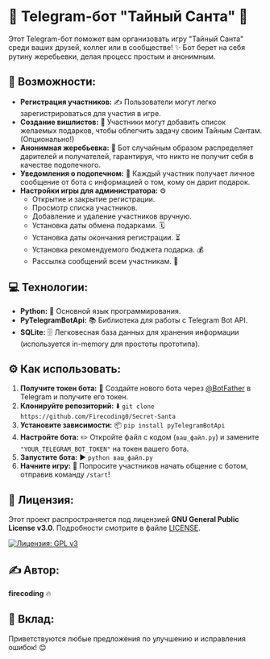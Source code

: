 # 🎅 Telegram-бот "Тайный Санта" 🎁


Этот Telegram-бот поможет вам организовать игру "Тайный Санта" среди ваших друзей, коллег или в сообществе! ✨ Бот берет на себя рутину жеребьевки, делая процесс простым и анонимным.

## 🚀 Возможности:

* **Регистрация участников:** ✍️  Пользователи могут легко зарегистрироваться для участия в игре.
* **Создание вишлистов:** 📝 Участники могут добавить список желаемых подарков, чтобы облегчить задачу своим Тайным Сантам. (Опционально!)
* **Анонимная жеребьевка:** 🤫 Бот случайным образом распределяет дарителей и получателей, гарантируя, что никто не получит себя в качестве подопечного.
* **Уведомления о подопечном:** 💌 Каждый участник получает личное сообщение от бота с информацией о том, кому он дарит подарок.
* **Настройки игры для администратора:** ⚙️
    * Открытие и закрытие регистрации.
    * Просмотр списка участников.
    * Добавление и удаление участников вручную.
    * Установка даты обмена подарками. 🗓️
    * Установка даты окончания регистрации. ⏳
    * Установка рекомендуемого бюджета подарка. 💰
    * Рассылка сообщений всем участникам. 📢

## 💻 Технологии:

* **Python:** 🐍 Основной язык программирования.
* **PyTelegramBotApi:** 📚 Библиотека для работы с Telegram Bot API.
* **SQLite:** 🗄️ Легковесная база данных для хранения информации (используется in-memory для простоты прототипа).

## ⚙️ Как использовать:

1. **Получите токен бота:** 🤖 Создайте нового бота через [@BotFather](https://t.me/BotFather) в Telegram и получите его токен.
2. **Клонируйте репозиторий:** ⬇️ `git clone https://github.com/Firecoding0/Secret-Santa`
3. **Установите зависимости:** 📦 `pip install pyTelegramBotApi`
4. **Настройте бота:** ✏️ Откройте файл с кодом (`ваш_файл.py`) и замените `"YOUR_TELEGRAM_BOT_TOKEN"` на токен вашего бота.
5. **Запустите бота:** ▶️ `python ваш_файл.py`
6. **Начните игру:** 🎉 Попросите участников начать общение с ботом, отправив команду `/start`!

## 📜 Лицензия:

Этот проект распространяется под лицензией **GNU General Public License v3.0**. Подробности смотрите в файле [LICENSE](LICENSE).

[![Лицензия: GPL v3](https://img.shields.io/badge/License-GPLv3-blue.svg)](https://www.gnu.org/licenses/gpl-3.0)

## ✍️ Автор:

**firecoding** 🔥

## 🙏 Вклад:

Приветствуются любые предложения по улучшению и исправления ошибок! 😊

